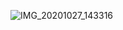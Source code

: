 ![IMG_20201027_143316](https://user-images.githubusercontent.com/67545874/97276491-70e6cb80-1861-11eb-9d79-831146f4a011.jpg)
